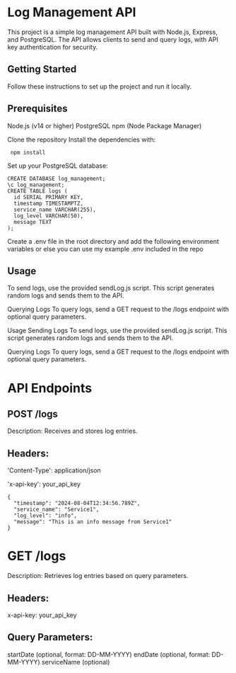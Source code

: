 # Log Management API
This project is a simple log management API built with Node.js, Express, and PostgreSQL. The API allows clients to send and query logs, with API key authentication for security.

## Getting Started
Follow these instructions to set up the project and run it locally.

## Prerequisites
Node.js (v14 or higher)
PostgreSQL
npm (Node Package Manager)

Clone the repository
Install the dependencies with:

``` npm install```

Set up your PostgreSQL database:
```
CREATE DATABASE log_management;
\c log_management;
CREATE TABLE logs (
  id SERIAL PRIMARY KEY,
  timestamp TIMESTAMPTZ,
  service_name VARCHAR(255),
  log_level VARCHAR(50),
  message TEXT
);
```


Create a .env file in the root directory and add the following environment variables or else you can use my example .env included in the repo

## Usage 
To send logs, use the provided sendLog.js script. This script generates random logs and sends them to the API.

Querying Logs
To query logs, send a GET request to the /logs endpoint with optional query parameters.


Usage
Sending Logs
To send logs, use the provided sendLog.js script. This script generates random logs and sends them to the API.

Querying Logs
To query logs, send a GET request to the /logs endpoint with optional query parameters.

# API Endpoints
## POST /logs
Description: Receives and stores log entries.

## Headers:

'Content-Type': application/json

'x-api-key': your_api_key

```
{
  "timestamp": "2024-08-04T12:34:56.789Z",
  "service_name": "Service1",
  "log_level": "info",
  "message": "This is an info message from Service1"
}
```

# GET /logs

Description: Retrieves log entries based on query parameters.

## Headers:

x-api-key: your_api_key
## Query Parameters:

startDate (optional, format: DD-MM-YYYY)
endDate (optional, format: DD-MM-YYYY)
serviceName (optional)

